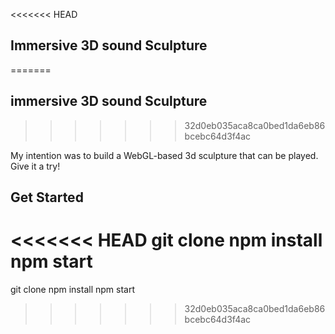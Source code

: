 <<<<<<< HEAD
## Immersive 3D sound Sculpture
=======
## immersive 3D sound Sculpture
>>>>>>> 32d0eb035aca8ca0bed1da6eb86bcebc64d3f4ac

My intention was to build a WebGL-based 3d sculpture that can be played. Give it a try!

## Get Started

<<<<<<< HEAD
git clone npm install npm start
=======
git clone
npm install
npm start
>>>>>>> 32d0eb035aca8ca0bed1da6eb86bcebc64d3f4ac
